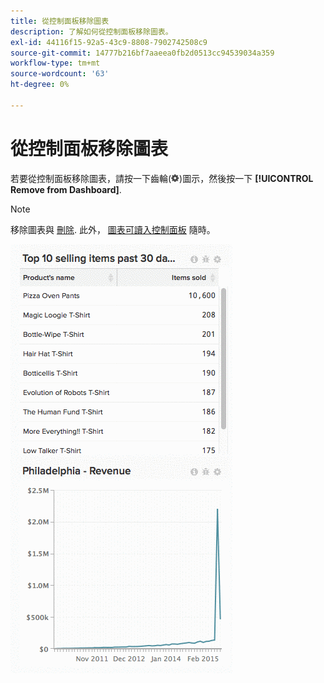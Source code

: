 ```yaml
---
title: 從控制面板移除圖表
description: 了解如何從控制面板移除圖表。
exl-id: 44116f15-92a5-43c9-8808-7902742508c9
source-git-commit: 14777b216bf7aaeea0fb2d0513cc94539034a359
workflow-type: tm+mt
source-wordcount: '63'
ht-degree: 0%

---
```


# 從控制面板移除圖表

若要從控制面板移除圖表，請按一下齒輪(![](../../assets/gear-icon.png))圖示，然後按一下 **[!UICONTROL Remove from Dashboard]**.

>[!NOTE]
>
>移除圖表與 [刪除](../../data-user/dashboards/delete-chart.md). 此外， [圖表可讀入控制面板](../../data-user/dashboards/add-charts-dashboard.md) 隨時。

![移除圖表](../../assets/Removing_Charts_from_Dashboards.gif)
